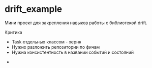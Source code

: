 # drift_example

Мини проект для закрепления навыков работы с библиотекой drift.

Критика
+ Task отдельных классом - херня
+ Нужно разложить репозитории по фичам
+ Нужна консистентность в названии событий и состояний
- 